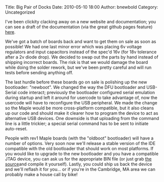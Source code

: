 Title: Big Pair of Docks
Date: 2010-05-10 18:00
Author: bnewbold
Category: Uncategorized

I've been clickity clacking away on a new website and documentation; you
can see a draft of the documentation (via the great github pages
feature) [here][].

We've got a batch of boards back and want to get them on sale as soon as
possible! We had one last minor error which was placing 6v voltage
regulators and input capacitors instead of the spec'd 16v (for 18v
tolerance after a 2v diode drop). We decided to swap out the parts by
hand instead of shipping incorrect boards. The risk is that we would
damage the board while doing the solder rework, but we've been pretty
careful and will run tests before sending anything off.

The last hurdle before these boards go on sale is polishing up the new
bootloader: "newboot". We changed the way the DFU bootloader and
USB-Serial code interact; previously the bootloader configured serial
emulation during startup and left it around for usercode to take
advantage of, now the usercode will have to reconfigure the USB
peripheral. We made the change so the Maple would be more cross-platform
compatible, but it also cleans up our code and should make it clearer
how to program the device to act as alternative USB devices. One
downside is that uploading from the command line is a little trickier; a
special serial command has to be sent to initiate auto-reset.

People with rev1 Maple boards (with the "oldboot" bootloader) will have
a number of options. Very soon now we'll release a stable version of the
IDE compatible with the old bootloader that should work on most
platforms. If you would like to upgrade to the new bootloader and you
have a compatible JTAG device, you can ask us for the appropriate BIN
file (or just grab [the source][]and compile it yourself). Lastly, you
could ship us back the device and we'll reflash it for you... or if
you're in the Cambridge, MA area we can probably make a house call by
bike!

  [here]: http://leaflabs.github.com/maple-ide/build/shared/reference/
  [the source]: http://github.com/leaflabs/maple-bootloader/tree/newboot
